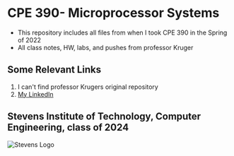 # CPE 390- Microprocessor Systems
* This repository includes all files from when I took CPE 390 in the Spring of 2022
* All class notes, HW, labs, and pushes from professor Kruger

## Some Relevant Links
1. I can't find professor Krugers original repository
2. [My LinkedIn](https://www.linkedin.com/in/angeltomasordonezretamar/)

## Stevens Institute of Technology, Computer Engineering, class of 2024
![Stevens Logo](https://web.stevens.edu/news/newspoints/brand-logos/2020/Circular/Stevens-Circular-Logo-2020_RED.png)
